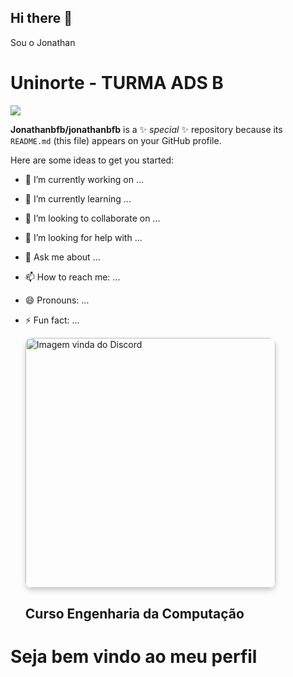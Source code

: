 ## Hi there 👋

Sou o Jonathan

<h1>Uninorte - TURMA ADS B</h1>



<img src="https://github-readme-stats.vercel.app/api/top-langs/?username=MatheusAlvarez&layout=compact&hide_border=true&title_color=00bfbf&text_color=00bfbf&bg_color=0d1117">


**Jonathanbfb/jonathanbfb** is a ✨ _special_ ✨ repository because its `README.md` (this file) appears on your GitHub profile.

Here are some ideas to get you started:

- 🔭 I’m currently working on ...
- 🌱 I’m currently learning ...
- 👯 I’m looking to collaborate on ...
- 🤔 I’m looking for help with ...
- 💬 Ask me about ...
- 📫 How to reach me: ...
- 😄 Pronouns: ...
- ⚡ Fun fact: ...

  <img 
        src="https://media.discordapp.net/attachments/1255667386376261632/1365109418966122526/20231008_090833.jpg?ex=680c1cb7&is=680acb37&hm=a9b2d43b29b03cffbececabab882cb24e8a53a19dc784b3cdf7cbbb1b2b4a4f0&=&format=webp&width=655&height=873" 
        alt="Imagem vinda do Discord"
        width="400"
        style="border-radius: 10px; box-shadow: 0 4px 8px rgba(0,0,0,0.2);"
    />


  <h2>Curso Engenharia da Computação</h2>


<h1> Seja bem vindo ao meu perfil</h1>
